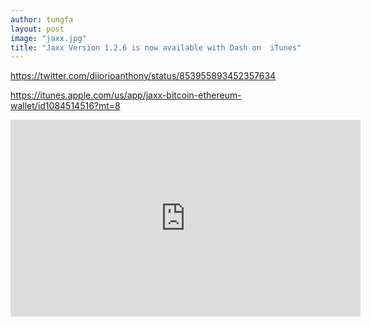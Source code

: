 ```yaml
---
author: tungfa
layout: post
image: "jaxx.jpg"
title: "Jaxx Version 1.2.6 is now available with Dash on  iTunes"
---
```

<https://twitter.com/diiorioanthony/status/853955893452357634>

<https://itunes.apple.com/us/app/jaxx-bitcoin-ethereum-wallet/id1084514516?mt=8>

<iframe width="560" height="315" src="https://www.youtube.com/embed/274EjFi-y_A" frameborder="0" allowfullscreen></iframe>
